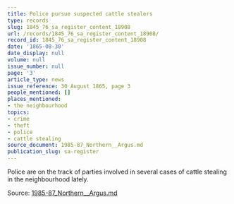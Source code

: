```yaml
---
title: Police pursue suspected cattle stealers
type: records
slug: 1845_76_sa_register_content_18908
url: /records/1845_76_sa_register_content_18908/
record_id: 1845_76_sa_register_content_18908
date: '1865-08-30'
date_display: null
volume: null
issue_number: null
page: '3'
article_type: news
issue_reference: 30 August 1865, page 3
people_mentioned: []
places_mentioned:
- the neighbourhood
topics:
- crime
- theft
- police
- cattle stealing
source_document: 1985-87_Northern__Argus.md
publication_slug: sa-register
---
```


Police are on the track of parties involved in several cases of cattle stealing in the neighbourhood lately.

Source: [1985-87_Northern__Argus.md](/downloads/markdown/1985-87_Northern__Argus.md)
